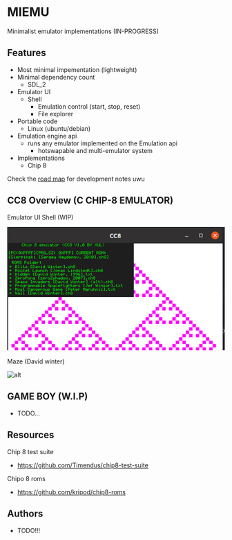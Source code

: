 # MIEMU
Minimalist emulator implementations (IN-PROGRESS)

## Features
- Most minimal impementation (lightweight)
- Minimal dependency count
    - SDL_2
- Emulator UI
    - Shell
        - Emulation control (start, stop, reset)
        - File explorer 
- Portable code
    - Linux (ubuntu/debian)
- Emulation engine api
    - runs any emulator implemented on the Emulation api
        - hotswapable and multi-emulator system
- Implementations
    - Chip 8

Check the [road map](DOCS/emu_roadmap.md) for development notes uwu

## CC8 Overview (C CHIP-8 EMULATOR) 

Emulator UI Shell (WIP)

![alt](images/shell-wip.png)

Maze (David winter)

![alt](images/maze-demo.png)


## GAME BOY (W.I.P) 
- TODO...

## Resources

Chip 8 test suite
* https://github.com/Timendus/chip8-test-suite

Chipo 8 roms
* https://github.com/kripod/chip8-roms

## Authors
* TODO!!!
